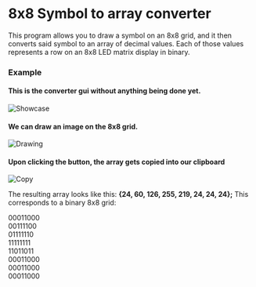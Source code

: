 
# 8x8 Symbol to array converter

This program allows you to draw a symbol on an 8x8 grid, and it then converts said symbol to an array of decimal values. Each of those values represents a row on an 8x8 LED matrix display in binary.

### Example

#### This is the converter gui without anything being done yet.

![Showcase](https://hc-cdn.hel1.your-objectstorage.com/s/v3/7924d34903787392a0994d96b80a9338966af3a0_image.png)

#### We can draw an image on the 8x8 grid.

![Drawing](https://hc-cdn.hel1.your-objectstorage.com/s/v3/6bc7f8dfcf4b4f7cd700f9a1d07202e73caa29d6_image.png)

#### Upon clicking the button, the array gets copied into our clipboard 

![Copy](https://hc-cdn.hel1.your-objectstorage.com/s/v3/a37ffc709ab66df22086af0973d74c29eec65e3f_image.png)

The resulting array looks like this: **{24, 60, 126, 255, 219, 24, 24, 24};**
This corresponds to a binary 8x8 grid:

00011000  
00111100  
01111110  
11111111  
11011011  
00011000  
00011000  
00011000
